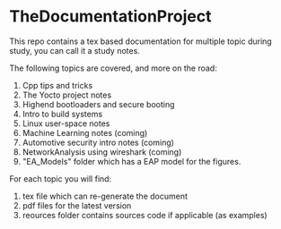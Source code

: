 # TheDocumentationProject
This repo contains a tex based documentation for multiple topic during study, you can call it a study notes.

The following topics are covered, and more on the road:
1. Cpp tips and tricks
2. The Yocto project notes
3. Highend bootloaders and secure booting
4. Intro to build systems
5. Linux user-space notes
6. Machine Learning notes (coming)
7. Automotive security intro notes (coming)
8. NetworkAnalysis using wireshark (coming)
9. "EA_Models" folder which has a EAP model for the figures.

For each topic you will find:
1. tex file which can re-generate the document
2. pdf files for the latest version
3. reources folder contains sources code if applicable (as examples)
